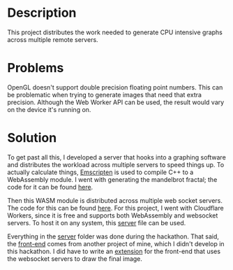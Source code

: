 # Description
This project distributes the work needed to generate CPU intensive graphs across multiple remote servers. 

# Problems
OpenGL doesn't support double precision floating point numbers. This can be problematic when trying to generate images that need that extra precision. Although the Web Worker API can be used, the result would vary on the device it's running on. 

# Solution
To get past all this, I developed a server that hooks into a graphing software and distributes the workload across multiple servers to speed things up. To actually calculate things, [Emscripten](https://emscripten.org/) is used to compile C++ to a WebAssembly module. I went with generating the mandelbrot fractal; the code for it can be found [here](./server/wasm/worker.cpp). 

Then this WASM module is distributed across multiple web socket servers. The code for this can be found [here](./server/cf-worker/). For this project, I went with Cloudflare Workers, since it is free and supports both WebAssembly and websocket servers. To host it on any system, this [server](./server/index.ts) file can be used.

Everything in the [server](./server/) folder was done during the hackathon. That said, the [front-end](./client) comes from another project of mine, which I didn't develop in this hackathon. I did have to write an [extension](./client/src/extensions/Examples/Remote/index.ts) for the front-end that uses the websocket servers to draw the final image. 